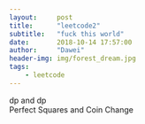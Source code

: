 ```yaml
---
layout:     post
title:      "leetcode2"
subtitle:   "fuck this world"
date:       2018-10-14 17:57:00
author:     "Dawei"
header-img: img/forest_dream.jpg
tags:
    - leetcode
---
```

dp and dp   
Perfect Squares and Coin Change
